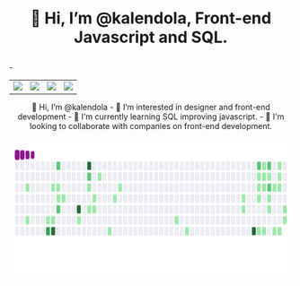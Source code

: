 <h1><p align="center">👋 Hi, I’m @kalendola, Front-end Javascript and SQL.</p></h1>
<table align="center">

 <tr>
   <td>
      <img src="https://img.shields.io/badge/HTML-239120?style=for-the-badge&logo=html5&logoColor=white" /> 
   </td> 
   <td>
     <img src="https://img.shields.io/badge/CSS-239120?&style=for-the-badge&logo=css3&logoColor=white" />
   </td>
    <td>
      <img src="https://img.shields.io/badge/PURE-JAVASCRIPT-F7DF1E?style=for-the-badge&logo=javascript&logoColor=black" />
   </td>
   <td>
     <img src="http://img.shields.io/static/v1?label=STATUS&message=Developing&color=GREEN&style=for-the-badge" />
   </td>
 
  </tr>-
  </table>
<p align="center">
👋 Hi, I’m @kalendola
- 👀 I’m interested in designer and front-end development
- 🌱 I'm currently learning SQL improving javascript.
- 💞️ I'm looking to collaborate with companies on front-end development.
</p>

<p align="center"><img src="cobrinha.gif" width="100%" width="500px;" height="250px"></p>




